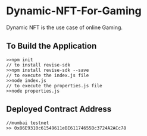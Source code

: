 # Dynamic-NFT-For-Gaming
Dynamic NFT is the use case of online Gaming.

## To Build the Application
```shell
>>npm init
// to install revise-sdk
>>npm install revise-sdk --save
// to execute the index.js file
>>node index.js
// to execute the properties.js file
>>node properties.js
```
## Deployed Contract Address
```shell
//mumbai testnet
>> 0x86E9310c61549611eBE61174655Bc3724A2ACc78
```
